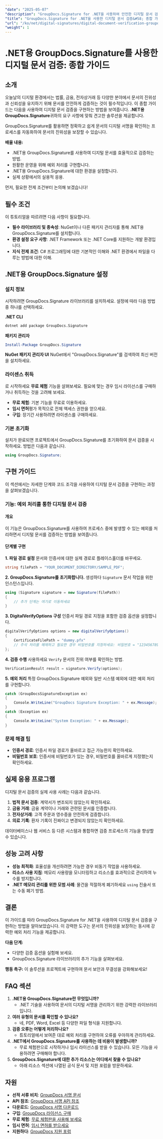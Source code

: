 ```yaml
---
"date": "2025-05-07"
"description": "GroupDocs.Signature for .NET을 사용하여 안전한 디지털 문서 검증을 구현하는 방법을 알아보세요. 이 가이드에서는 설치, 구현 및 실제 적용 사례를 다룹니다."
"title": "GroupDocs.Signature for .NET을 사용한 디지털 문서 검증&#58; 종합 가이드"
"url": "/ko/net/digital-signatures/digital-document-verification-groupdocs-signature-dotnet/"
"weight": 1
---
```


# .NET용 GroupDocs.Signature를 사용한 디지털 문서 검증: 종합 가이드

## 소개

오늘날의 디지털 환경에서는 법률, 금융, 전자상거래 등 다양한 분야에서 문서의 진위성과 신뢰성을 유지하기 위해 문서를 안전하게 검증하는 것이 필수적입니다. 이 종합 가이드는 다음을 사용하여 디지털 문서 검증을 구현하는 방법을 보여줍니다. **.NET용 GroupDocs.Signature**귀하의 요구 사항에 맞춰 견고한 솔루션을 제공합니다.

GroupDocs.Signature를 활용하면 정확하고 쉽게 문서의 디지털 서명을 확인하는 프로세스를 자동화하여 문서의 진위성을 보장할 수 있습니다.

**배울 내용:**
- .NET용 GroupDocs.Signature를 사용하여 디지털 문서를 효율적으로 검증하는 방법.
- 원활한 운영을 위해 예외 처리를 구현합니다.
- .NET용 GroupDocs.Signature에 대한 환경을 설정합니다.
- 실제 상황에서의 실용적 응용.

먼저, 필요한 전제 조건부터 논의해 보겠습니다!

## 필수 조건

이 튜토리얼을 따르려면 다음 사항이 필요합니다.
- **필수 라이브러리 및 종속성**: NuGet이나 다른 패키지 관리자를 통해 .NET용 GroupDocs.Signature를 설치합니다.
- **환경 설정 요구 사항**: .NET Framework 또는 .NET Core를 지원하는 개발 환경입니다.
- **지식 전제 조건**: C# 프로그래밍에 대한 기본적인 이해와 .NET 환경에서 파일을 다루는 방법에 대한 이해.

## .NET용 GroupDocs.Signature 설정

### 설치 정보

시작하려면 GroupDocs.Signature 라이브러리를 설치하세요. 설정에 따라 다음 방법 중 하나를 선택하세요.

**.NET CLI**
```bash
dotnet add package GroupDocs.Signature
```

**패키지 관리자**
```powershell
Install-Package GroupDocs.Signature
```

**NuGet 패키지 관리자 UI**
NuGet에서 "GroupDocs.Signature"를 검색하여 최신 버전을 설치하세요.

### 라이센스 취득

로 시작하세요 **무료 체험** 기능을 살펴보세요. 필요에 맞는 경우 임시 라이선스를 구매하거나 취득하는 것을 고려해 보세요.
- **무료 체험**: 기본 기능을 무료로 이용하세요.
- **임시 면허**평가 목적으로 전체 액세스 권한을 얻으세요.
- **구입**: 장기간 사용하려면 라이센스를 구매하세요.

### 기본 초기화

설치가 완료되면 프로젝트에서 GroupDocs.Signature를 초기화하여 문서 검증을 시작하세요. 방법은 다음과 같습니다.
```csharp
using GroupDocs.Signature;
```

## 구현 가이드

이 섹션에서는 자세한 단계와 코드 조각을 사용하여 디지털 문서 검증을 구현하는 과정을 살펴보겠습니다.

### 기능: 예외 처리를 통한 디지털 문서 검증

#### 개요
이 기능은 GroupDocs.Signature를 사용하여 프로세스 중에 발생할 수 있는 예외를 처리하면서 디지털 문서를 검증하는 방법을 보여줍니다.

#### 단계별 구현

**1. 파일 경로 설정**
문서와 인증서에 대한 실제 경로로 플레이스홀더를 바꾸세요.
```csharp
string filePath = "YOUR_DOCUMENT_DIRECTORY/SAMPLE_PDF";
```

**2. GroupDocs.Signature를 초기화합니다.**
생성하다 `Signature` 문서 작업을 위한 인스턴스입니다.
```csharp
using (Signature signature = new Signature(filePath))
{
    // 추가 단계는 여기로 이동하세요
}
```

**3. DigitalVerifyOptions 구성**
인증서 파일 경로 지정을 포함한 검증 옵션을 설정합니다.
```csharp
digitalVerifyOptions options = new digitalVerifyOptions()
{
    CertificateFilePath = "dummy.pfx"
    // 주석 처리를 해제하고 필요한 경우 비밀번호를 지정하세요: 비밀번호 = "1234567890"
};
```

**4. 검증 수행**
사용하세요 `Verify` 문서의 진위 여부를 확인하는 방법.
```csharp
VerificationResult result = signature.Verify(options);
```

**5. 예외 처리**
특정 GroupDocs.Signature 예외와 일반 시스템 예외에 대한 예외 처리를 구현합니다.
```csharp
catch (GroupDocsSignatureException ex)
{
    Console.WriteLine("GroupDocs Signature Exception: " + ex.Message);
}
catch (Exception ex)
{
    Console.WriteLine("System Exception: " + ex.Message);
}
```

### 문제 해결 팁
- **인증서 경로**: 인증서 파일 경로가 올바르고 접근 가능한지 확인하세요.
- **비밀번호 보호**: 인증서에 비밀번호가 있는 경우, 비밀번호를 올바르게 지정했는지 확인하세요.

## 실제 응용 프로그램
디지털 문서 검증의 실제 사용 사례는 다음과 같습니다.
1. **법적 문서 검증**: 계약서가 변조되지 않았는지 확인하세요.
2. **금융 거래**: 금융 계약이나 거래와 관련된 문서를 인증합니다.
3. **전자상거래**: 고객 주문과 영수증을 안전하게 검증합니다.
4. **의료 기록**: 환자 기록이 진짜이고 변경되지 않았는지 확인하세요.

데이터베이스나 웹 서비스 등 다른 시스템과 통합하면 검증 프로세스의 기능을 향상할 수 있습니다.

## 성능 고려 사항
- **성능 최적화**: 효율성을 개선하려면 가능한 경우 비동기 작업을 사용하세요.
- **리소스 사용 지침**: 메모리 사용량을 모니터링하고 리소스를 효과적으로 관리하여 누수를 방지합니다.
- **.NET 메모리 관리를 위한 모범 사례**: 물건을 적절하게 폐기하세요 `using` 진술서 또는 수동 폐기 방법.

## 결론
이 가이드를 따라 GroupDocs.Signature for .NET을 사용하여 디지털 문서 검증을 구현하는 방법을 알아보았습니다. 이 강력한 도구는 문서의 진위성을 보장하는 동시에 강력한 예외 처리 기능을 제공합니다.

**다음 단계:**
- 다양한 검증 옵션을 실험해 보세요.
- GroupDocs.Signature 라이브러리의 추가 기능을 살펴보세요.

**행동 촉구:** 이 솔루션을 프로젝트에 구현하여 문서 보안과 무결성을 강화해보세요!

## FAQ 섹션
1. **.NET용 GroupDocs.Signature란 무엇입니까?**
   - .NET 기술을 사용하여 문서의 디지털 서명을 관리하기 위한 강력한 라이브러리입니다.
2. **여러 유형의 문서를 확인할 수 있나요?**
   - 네, PDF, Word, Excel 등 다양한 파일 형식을 지원합니다.
3. **검증 오류는 어떻게 처리하나요?**
   - 튜토리얼에서 보여준 대로 예외 처리를 구현하여 오류를 우아하게 관리하세요.
4. **.NET에서 GroupDocs.Signature를 사용하는 데 비용이 발생합니까?**
   - 무료 체험판으로 시작하거나 임시 라이선스를 받을 수 있습니다. 모든 기능을 사용하려면 구매해야 합니다.
5. **GroupDocs.Signature에 대한 추가 리소스는 어디에서 찾을 수 있나요?**
   - 아래 리소스 섹션에 나열된 공식 문서 및 지원 포럼을 방문하세요.

## 자원
- **선적 서류 비치**: [GroupDocs 서명 문서](https://docs.groupdocs.com/signature/net/)
- **API 참조**: [GroupDocs 서명 API 참조](https://reference.groupdocs.com/signature/net/)
- **다운로드**: [GroupDocs 서명 다운로드](https://releases.groupdocs.com/signature/net/)
- **구입**: [GroupDocs 라이선스 구매](https://purchase.groupdocs.com/buy)
- **무료 체험**: [무료 체험판을 사용해 보세요](https://releases.groupdocs.com/signature/net/)
- **임시 면허**: [임시 면허를 받으세요](https://purchase.groupdocs.com/temporary-license/)
- **지원하다**: [GroupDocs 지원 포럼](https://forum.groupdocs.com/c/signature/)